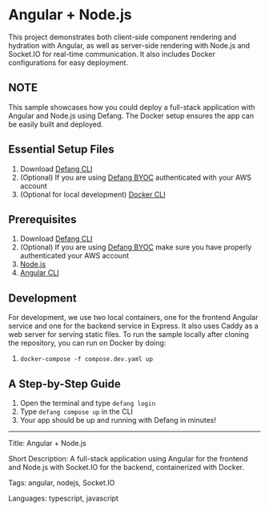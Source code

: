 # Angular + Node.js

This project demonstrates both client-side component rendering and hydration with Angular, as well as server-side rendering with Node.js and Socket.IO for real-time communication. It also includes Docker configurations for easy deployment.

## NOTE

This sample showcases how you could deploy a full-stack application with Angular and Node.js using Defang. The Docker setup ensures the app can be easily built and deployed.

## Essential Setup Files

1. Download [Defang CLI](https://github.com/defang-io/defang)
2. (Optional) If you are using [Defang BYOC](https://docs.aws.amazon.com/cli/latest/userguide/cli-chap-configure.html) authenticated with your AWS account
3. (Optional for local development) [Docker CLI](https://docs.docker.com/engine/install/)

## Prerequisites

1. Download [Defang CLI](https://github.com/defang-io/defang)
2. (Optional) If you are using [Defang BYOC](https://docs.aws.amazon.com/cli/latest/userguide/cli-chap-configure.html) make sure you have properly authenticated your AWS account
3. [Node.js](https://nodejs.org/en/download/package-manager/)
4. [Angular CLI](https://angular.io/cli)

## Development

For development, we use two local containers, one for the frontend Angular service and one for the backend service in Express. It also uses Caddy as a web server for serving static files. To run the sample locally after cloning the repository, you can run on Docker by doing:

1. `docker-compose -f compose.dev.yaml up`

## A Step-by-Step Guide

1. Open the terminal and type `defang login`
2. Type `defang compose up` in the CLI
3. Your app should be up and running with Defang in minutes!

---

Title: Angular + Node.js

Short Description: A full-stack application using Angular for the frontend and Node.js with Socket.IO for the backend, containerized with Docker.

Tags: angular, nodejs, Socket.IO

Languages: typescript, javascript
